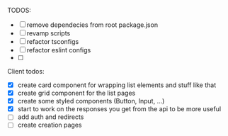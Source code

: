 TODOS:

-   [ ] remove dependecies from root package.json
-   [ ] revamp scripts
-   [ ] refactor tsconfigs
-   [ ] refactor eslint configs
-   [ ]

Client todos:

-   [x] create card component for wrapping list elements and stuff like that
-   [x] create grid component for the list pages
-   [x] create some styled components (Button, Input, ...)
-   [x] start to work on the responses you get from the api to be more useful
-   [ ] add auth and redirects
-   [ ] create creation pages
